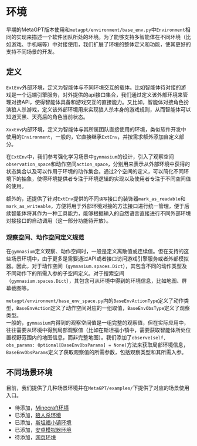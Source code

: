 # 环境

早期的MetaGPT版本使用和`metagpt/environment/base_env.py`中`Environment`相同的实现来描述一个软件团队所处的环境。为了能够支持多智能体在不同环境（比如游戏、手机端等）中对接使用，我们扩展了环境的整体定义和功能，使其更好的支持不同场景的开发。

## 定义

`ExtEnv`外部环境，定义为智能体与不同环境交互的载体。比如智能体待对接的游戏是一个远端引擎服务，对外提供的api接口集合，我们通过定义该外部环境来管理对接API，使得智能体具备和游戏交互的直接能力。又比如，智能体对接角色扮演狼人杀游戏，定义该外部环境用来实现狼人杀本身的游戏规则，从而智能体可以知道天黑、天亮后的角色当前状态。

`XxxEnv`内部环境，定义为智能体与其所属团队直接使用的环境，类似软件开发中使用的`Environment`，一般的，它直接继承`ExtEnv`，并按需求额外添加自定义部分。

在`ExtEnv`中，我们参考强化学习场景中`gymnasium`的设计，引入了观察空间`observation_space`和动作空间`action_space`，分别用来表示从外部环境中获得的状态集合以及可以作用于环境的动作集合。通过2个空间的定义，可以简化不同环境下的抽象，使得环境提供者专注于环境逻辑的实现以及使用者专注于不同空间值的使用。

额外的，还提供了针对`ExtEnv`提供的不同`读写`接口的装饰器`mark_as_readable`和`mark_as_writeable`，方便将用于外部环境对接的方法接口进行统一管理，便于后续智能体将其作为一种工具能力，能够根据输入的自然语言直接进行不同外部环境对接接口的自动调用（这一部分功能待开放）。

### 观察空间、动作空间定义规范

在`gymnasium`定义观察、动作空间时，一般是定义离散值或连续值。但在支持的这些场景环境中，由于更多是需要通过API或者接口访问游戏引擎服务或者外部模拟器。因此，对于动作空间（`gymnasium.spaces.Dict`），其包含不同的动作类型及不同动作下的所需入参的子空间定义。对于搜索空间（`gymnasium.spaces.Dict`），其包含可从环境中得到的环境信息，比如地图、屏幕截图等。

`metagpt/environment/base_env_space.py`内的`BaseEnvActionType`定义了动作类型，`BaseEnvAction`定义了动作空间对应的一组取值，`BaseEnvObsType`定义了观察类型。  
一般的，`gymnasium`内得到的观察空间值是一组完整的观察值，但在实际应用中，往往需要从环境中得到局部观察值（比如在斯坦福小镇中，需要获取智能体所处位置视野范围内的地图信息，而非完整地图）。我们添加了`observe(self, obs_params: Optional[BaseEnvObsParams] = None)`方法来获取局部环境信息，`BaseEnvObsParams`定义了获取观察值的所需参数，包括观察类型和其所需入参。

## 不同场景环境

目前，我们提供了几种场景环境并在`MetaGPT/examples/`下提供了对应的场景使用入口。

- 待添加，[Minecraft环境](./minecraft.md)
- 已添加，[狼人杀环境](./werewolf.md)
- 已添加，[斯坦福小镇环境](./stanford_town.md)
- 已添加，[安卓模拟器环境](./android.md)
- 待添加，[网页环境](./web.md)
